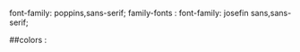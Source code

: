 
font-family: poppins,sans-serif;
family-fonts : font-family: josefin sans,sans-serif;




##colors :
